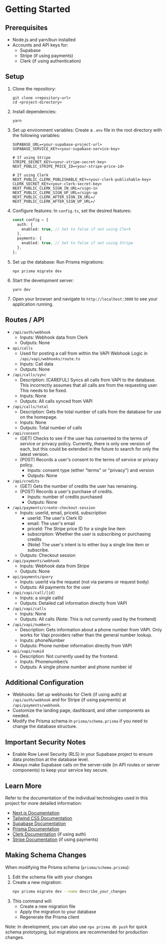 # Getting Started

## Prerequisites

- Node.js and yarn/bun installed
- Accounts and API keys for:
  - Supabase
  - Stripe (if using payments)
  - Clerk (if using authentication)

## Setup

1. Clone the repository:

   ```
   git clone <repository-url>
   cd <project-directory>
   ```

2. Install dependencies:

   ```
   yarn
   ```

3. Set up environment variables:
   Create a `.env` file in the root directory with the following variables:

   ```
   SUPABASE_URL=<your-supabase-project-url>
   SUPABASE_SERVICE_KEY=<your-supabase-service-key>

   # If using Stripe
   STRIPE_SECRET_KEY=<your-stripe-secret-key>
   NEXT_PUBLIC_STRIPE_PRICE_ID=<your-stripe-price-id>

   # If using Clerk
   NEXT_PUBLIC_CLERK_PUBLISHABLE_KEY=<your-clerk-publishable-key>
   CLERK_SECRET_KEY=<your-clerk-secret-key>
   NEXT_PUBLIC_CLERK_SIGN_IN_URL=/sign-in
   NEXT_PUBLIC_CLERK_SIGN_UP_URL=/sign-up
   NEXT_PUBLIC_CLERK_AFTER_SIGN_IN_URL=/
   NEXT_PUBLIC_CLERK_AFTER_SIGN_UP_URL=/
   ```

4. Configure features:
   In `config.ts`, set the desired features:

   ```typescript
   const config = {
     auth: {
       enabled: true, // Set to false if not using Clerk
     },
     payments: {
       enabled: true, // Set to false if not using Stripe
     },
   };
   ```

5. Set up the database:
   Run Prisma migrations:

   ```
   npx prisma migrate dev
   ```

6. Start the development server:

   ```
   yarn dev
   ```

7. Open your browser and navigate to `http://localhost:3000` to see your application running.

## Routes / API

- `/api/auth/webhook`
  - Inputs: Webhook data from Clerk
  - Outputs: None
- `api/calls`
  - Used for posting a call from within the VAPI Webhook Logic in `/api/vapi/webhooks/route.ts`
  - Inputs: Call data
  - Outputs: None
- `/api/calls/sync`
  - Description: (CAREFUL) Syncs all calls from VAPI to the database. This incorrectly assumes that all calls are from the requesting user. This needs to be fixed.
  - Inputs: None
  - Outputs: All calls synced from VAPI
- `/api/calls/total`
  - Description: Gets the total number of calls from the database for use on the homepage.
  - Inputs: None
  - Outputs: Total number of calls
- `/api/consent`
  - (GET) Checks to see if the user has consented to the terms of service or privacy policy. Currently, there is only one version of each, but this could be extended in the future to search for only the latest version.
  - (POST) Records a user's consent to the terms of service or privacy policy.
    - Inputs: consent type (either "terms" or "privacy") and version
    - Outputs: None
- `/api/credits`
  - (GET) Gets the number of credits the user has remaining.
  - (POST) Records a user's purchase of credits.
    - Inputs: number of credits purchased
    - Outputs: None
- `/api/payments/create-checkout-session`
  - Inputs: userId, email, priceId, subscription
    - userId: The user's Clerk ID
    - email: The user's email
    - priceId: The Stripe price ID for a single line item
    - subscription: Whether the user is subscribing or purchasing credits
    - (Note) The user's intent is to either buy a single line item or subscribe.
  - Outputs: Checkout session
- `/api/payments/webhook`
  - Inputs: Webhook data from Stripe
  - Outputs: None
- `api/payments/query`
  - Inputs: userId via the request (not via params or request body)
  - Outputs: All payments for the user
- `/api/vapi/call/[id]`
  - Inputs: a single callId
  - Outputs: Detailed call information directly from VAPI
- `/api/vapi/calls`
  - Inputs: None
  - Outputs: All calls (Note: This is not currently used by the frontend)
- `/api/vapi/numbers`
  - Description: Gets information about a phone number from VAPI. Only works for Vapi providers rather than the general number lookup.
  - Inputs: phoneNumber
  - Outputs: Phone number information directly from VAPI
- `api/vapi/numid`
  - Description: Not currently used by the frontend.
  - Inputs: Phonenumber/s
  - Outputs: A single phone number and phone number id

## Additional Configuration

- Webhooks: Set up webhooks for Clerk (if using auth) at `/api/auth/webhook` and for Stripe (if using payments) at `/api/payments/webhook`.
- Customize the landing page, dashboard, and other components as needed.
- Modify the Prisma schema in `prisma/schema.prisma` if you need to change the database structure.

## Important Security Notes

- Enable Row Level Security (RLS) in your Supabase project to ensure data protection at the database level.
- Always make Supabase calls on the server-side (in API routes or server components) to keep your service key secure.

## Learn More

Refer to the documentation of the individual technologies used in this project for more detailed information:

- [Next.js Documentation](https://nextjs.org/docs)
- [Tailwind CSS Documentation](https://tailwindcss.com/docs)
- [Supabase Documentation](https://supabase.io/docs)
- [Prisma Documentation](https://www.prisma.io/docs)
- [Clerk Documentation](https://clerk.dev/docs) (if using auth)
- [Stripe Documentation](https://stripe.com/docs) (if using payments)

## Making Schema Changes

When modifying the Prisma schema (`prisma/schema.prisma`):

1. Edit the schema file with your changes
2. Create a new migration:
   ```bash
   npx prisma migrate dev --name describe_your_changes
   ```
3. This command will:
   - Create a new migration file
   - Apply the migration to your database
   - Regenerate the Prisma client

Note: In development, you can also use `npx prisma db push` for quick schema prototyping, but migrations are recommended for production changes.
